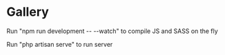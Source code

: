 # Gallery

Run "npm run development -- --watch" to compile JS and SASS on the fly

Run "php artisan serve" to run server
